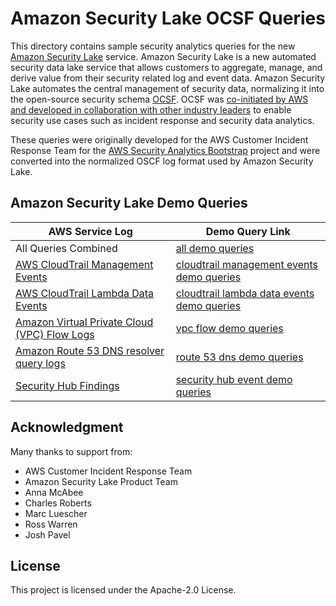 # Amazon Security Lake OCSF Queries

This directory contains sample security analytics queries for the new [Amazon Security Lake](https://w.amazon.com/bin/view/SecurityLake/) service.  Amazon Security Lake is a new automated security data lake service that allows customers to aggregate, manage, and derive value from their security related log and event data. Amazon Security Lake automates the central management of security data, normalizing it into the open-source security schema [OCSF](https://github.com/ocsf).  OCSF was [co-initiated by AWS and developed in collaboration with other industry leaders](https://aws.amazon.com/blogs/security/aws-co-announces-release-of-the-open-cybersecurity-schema-framework-ocsf-project/) to enable security use cases such as incident response and security data analytics.

These queries were originally developed for the AWS Customer Incident Response Team for the [AWS Security Analytics Bootstrap](https://github.com/awslabs/aws-security-analytics-bootstrap/blob/main/LICENSE) project and were converted into the normalized OSCF log format used by Amazon Security Lake.

## Amazon Security Lake Demo Queries

 AWS Service Log | Demo Query Link
------|------|
All Queries Combined | [all demo queries](./ocsf/amazon_security_lake_queries_all.md)
[AWS CloudTrail Management Events](https://docs.aws.amazon.com/security-lake/latest/userguide/internal-sources.html#cloudtrail-event-logs) | [cloudtrail management events demo queries](./ocsf/amazon_security_lake_queries_cloudtrail_management.md)
[AWS CloudTrail Lambda Data Events](https://docs.aws.amazon.com/security-lake/latest/userguide/internal-sources.html#cloudtrail-event-logs) | [cloudtrail lambda data events demo queries](./ocsf/amazon_security_lake_queries_cloudtrail_lambda.md)
[Amazon Virtual Private Cloud (VPC) Flow Logs](https://docs.aws.amazon.com/security-lake/latest/userguide/internal-sources.html#vpc-flow-logs) | [vpc flow demo queries](./ocsf/amazon_security_lake_queries_vpcflow.md)
[Amazon Route 53 DNS resolver query logs](https://docs.aws.amazon.com/security-lake/latest/userguide/internal-sources.html#route-53-logs) | [route 53 dns demo queries](./ocsf/amazon_security_lake_queries_route53.md)
[Security Hub Findings](https://docs.aws.amazon.com/security-lake/latest/userguide/internal-sources.html#security-hub-findings) | [security hub event demo queries](./ocsf/amazon_security_lake_queries_securityhub.md)

## Acknowledgment

Many thanks to support from:
- AWS Customer Incident Response Team
- Amazon Security Lake Product Team
- Anna McAbee
- Charles Roberts
- Marc Luescher
- Ross Warren
- Josh Pavel


## License

This project is licensed under the Apache-2.0 License.
